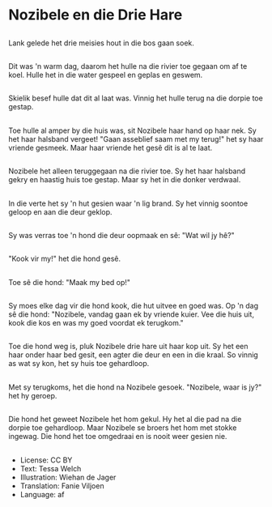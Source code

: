 # Nozibele en die Drie Hare

##
Lank gelede het drie meisies hout in die bos gaan soek.

##
Dit was 'n warm dag, daarom het hulle na die rivier toe gegaan om af te koel. Hulle het in die water gespeel en geplas en geswem.

##
Skielik besef hulle dat dit al laat was. Vinnig het hulle terug na die dorpie toe gestap.

##
Toe hulle al amper by die huis was, sit Nozibele haar hand op haar nek. Sy het haar halsband vergeet! "Gaan asseblief saam met my terug!" het sy haar vriende gesmeek. Maar haar vriende het gesê dit is al te laat.

##
Nozibele het alleen teruggegaan na die rivier toe. Sy het haar halsband gekry en haastig huis toe gestap. Maar sy het in die donker verdwaal.

##
In die verte het sy 'n hut gesien waar 'n lig brand. Sy het vinnig soontoe geloop en aan die deur geklop.

##
Sy was verras toe 'n hond die deur oopmaak en sê: "Wat wil jy hê?"

##
"Kook vir my!" het die hond gesê.

##
Toe sê die hond: "Maak my bed op!"

##
Sy moes elke dag vir die hond kook, die hut uitvee en goed was. Op 'n dag sê die hond: "Nozibele, vandag gaan ek by vriende kuier. Vee die huis uit, kook die kos en was my goed voordat ek terugkom."

##
Toe die hond weg is, pluk Nozibele drie hare uit haar kop uit. Sy het een haar onder haar bed gesit, een agter die deur en een in die kraal. So vinnig as wat sy kon, het sy huis toe gehardloop.

##
Met sy terugkoms, het die hond na Nozibele gesoek. "Nozibele, waar is jy?" het hy geroep. 

##
Die hond het geweet Nozibele het hom gekul. Hy het al die pad na die dorpie toe gehardloop. Maar Nozibele se broers het hom met stokke ingewag. Die hond het toe omgedraai en is nooit weer gesien nie.

##
* License: CC BY
* Text: Tessa Welch
* Illustration: Wiehan de Jager
* Translation: Fanie Viljoen
* Language: af
